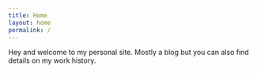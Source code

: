 ```yaml
---
title: Home
layout: home
permalink: /
---
```


Hey and welcome to my personal site. Mostly a blog but you can also find details on my work history.
